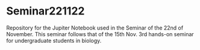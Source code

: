 # Seminar221122
Repository for the Jupiter Notebook used in the Seminar of the 22nd of November.
This seminar follows that of the 15th Nov. 3rd hands-on seminar for undergraduate students in biology.
